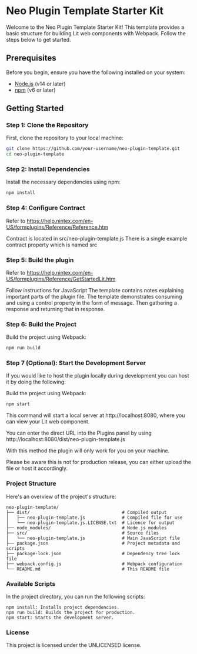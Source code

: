# Neo Plugin Template Starter Kit

Welcome to the Neo Plugin Template Starter Kit! This template provides a basic structure for building Lit web components with Webpack. Follow the steps below to get started.

## Prerequisites

Before you begin, ensure you have the following installed on your system:

- [Node.js](https://nodejs.org/) (v14 or later)
- [npm](https://www.npmjs.com/) (v6 or later)

## Getting Started

### Step 1: Clone the Repository

First, clone the repository to your local machine:

```sh
git clone https://github.com/your-username/neo-plugin-template.git
cd neo-plugin-template
```

### Step 2: Install Dependencies

Install the necessary dependencies using npm:
```sh
npm install
```

### Step 4: Configure Contract

Refer to https://help.nintex.com/en-US/formplugins/Reference/Reference.htm

Contract is located in src/neo-plugin-template.js
There is a single example contract property which is named src

### Step 5: Build the plugin

Refer to https://help.nintex.com/en-US/formplugins/Reference/GetStartedLit.htm

Follow instructions for JavaScript
The template contains notes explaining important parts of the plugin file.
The template demonstrates consuming and using a control property in the form of message.
Then gathering a response and returning that in response.

### Step 6: Build the Project

Build the project using Webpack:
```sh
npm run build
```

### Step 7 (Optional): Start the Development Server
If you would like to host the plugin locally during development you can host it by doing the following:

Build the project using Webpack:
```sh
npm start
```

This command will start a local server at http://localhost:8080, where you can view your Lit web component.

You can enter the direct URL into the Plugins panel by using http://localhost:8080/dist/neo-plugin-template.js

With this method the plugin will only work for you on your machine. 

Please be aware this is not for production release, you can either upload the file or host it accordingly.

### Project Structure
Here's an overview of the project's structure:

```
neo-plugin-template/
├── dist/                                   # Compiled output
│   ├── neo-plugin-template.js              # Compiled file for use
│   └── neo-plugin-template.js.LICENSE.txt  # Licence for output
├── node_modules/                           # Node.js modules
├── src/                                    # Source files
│   └── neo-plugin-template.js              # Main JavaScript file
├── package.json                            # Project metadata and scripts
├── package-lock.json                       # Dependency tree lock file
├── webpack.config.js                       # Webpack configuration
└── README.md                               # This README file
```

### Available Scripts

In the project directory, you can run the following scripts:

    npm install: Installs project dependencies.
    npm run build: Builds the project for production.
    npm start: Starts the development server.

### License

This project is licensed under the UNLICENSED license.